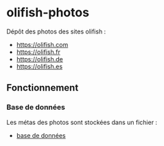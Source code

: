 # olifish-photos

Dépôt des photos des sites olifish : 

- https://olifish.com
- https://olifish.fr
- https://olifish.de
- https://olifish.es

## Fonctionnement

### Base de données

Les métas des photos sont stockées dans un fichier :

- [base de données](./data.json)
